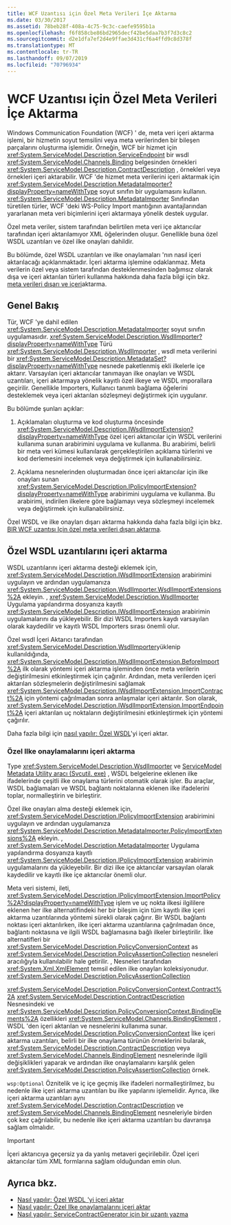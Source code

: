 ```yaml
---
title: WCF Uzantısı için Özel Meta Verileri İçe Aktarma
ms.date: 03/30/2017
ms.assetid: 78beb28f-408a-4c75-9c3c-caefe9595b1a
ms.openlocfilehash: f6f858cbe86bd2965decf42be5daa7b3f7d3c8c2
ms.sourcegitcommit: d2e1dfa7ef2d4e9ffae3d431cf6a4ffd9c8d378f
ms.translationtype: MT
ms.contentlocale: tr-TR
ms.lasthandoff: 09/07/2019
ms.locfileid: "70796934"
---
```

# <a name="importing-custom-metadata-for-a-wcf-extension"></a>WCF Uzantısı için Özel Meta Verileri İçe Aktarma
Windows Communication Foundation (WCF) ' de, meta veri içeri aktarma işlemi, bir hizmetin soyut temsilini veya meta verilerinden bir bileşen parçalarını oluşturma işlemidir. Örneğin, WCF bir hizmet için <xref:System.ServiceModel.Description.ServiceEndpoint> bir wsdl <xref:System.ServiceModel.Channels.Binding> belgesinden örnekleri <xref:System.ServiceModel.Description.ContractDescription> , örnekleri veya örnekleri içeri aktarabilir. WCF 'de hizmet meta verilerini içeri aktarmak için <xref:System.ServiceModel.Description.MetadataImporter?displayProperty=nameWithType> soyut sınıfın bir uygulamasını kullanın. <xref:System.ServiceModel.Description.MetadataImporter> Sınıfından türetilen türler, WCF 'deki WS-Policy Import mantığının avantajlarından yararlanan meta veri biçimlerini içeri aktarmaya yönelik destek uygular.  
  
 Özel meta veriler, sistem tarafından belirtilen meta veri içe aktarıcılar tarafından içeri aktarılamıyor XML öğelerinden oluşur. Genellikle buna özel WSDL uzantıları ve özel ilke onayları dahildir.  
  
 Bu bölümde, özel WSDL uzantıları ve ilke onaylamaları 'nın nasıl içeri aktarılacağı açıklanmaktadır. İçeri aktarma işlemine odaklanmaz. Meta verilerin özel veya sistem tarafından desteklenmesinden bağımsız olarak dışa ve içeri aktarılan türleri kullanma hakkında daha fazla bilgi için bkz. [meta verileri dışarı ve içeri](../feature-details/exporting-and-importing-metadata.md)aktarma.  
  
## <a name="overview"></a>Genel Bakış  
 Tür, WCF 'ye dahil edilen <xref:System.ServiceModel.Description.MetadataImporter> soyut sınıfın uygulamasıdır. <xref:System.ServiceModel.Description.WsdlImporter?displayProperty=nameWithType> Türü <xref:System.ServiceModel.Description.WsdlImporter> , wsdl meta verilerini bir <xref:System.ServiceModel.Description.MetadataSet?displayProperty=nameWithType> nesnede paketlenmiş ekli ilkelerle içe aktarır. Varsayılan içeri aktarıcılar tanımayan ilke onayları ve WSDL uzantıları, içeri aktarmaya yönelik kayıtlı özel ilkeye ve WSDL ımporallara geçirilir. Genellikle Importers, Kullanıcı tanımlı bağlama öğelerini desteklemek veya içeri aktarılan sözleşmeyi değiştirmek için uygulanır.  
  
 Bu bölümde şunları açıklar:  
  
1. Açıklamaları oluşturma ve kod oluşturma öncesinde <xref:System.ServiceModel.Description.IWsdlImportExtension?displayProperty=nameWithType> özel içeri aktarıcılar için WSDL verilerini kullanıma sunan arabirimini uygulama ve kullanma. Bu arabirimi, belirli bir meta veri kümesi kullanılarak gerçekleştirilen açıklama türlerini ve kod derlemesini incelemek veya değiştirmek için kullanabilirsiniz.  
  
2. Açıklama nesnelerinden oluşturmadan önce içeri aktarıcılar için ilke onayları sunan <xref:System.ServiceModel.Description.IPolicyImportExtension?displayProperty=nameWithType> arabirimini uygulama ve kullanma. Bu arabirimi, indirilen ilkelere göre bağlamayı veya sözleşmeyi incelemek veya değiştirmek için kullanabilirsiniz.  
  
 Özel WSDL ve ilke onayları dışarı aktarma hakkında daha fazla bilgi için bkz. [BIR WCF uzantısı Için özel meta verileri dışarı aktarma](exporting-custom-metadata-for-a-wcf-extension.md).  
  
## <a name="importing-custom-wsdl-extensions"></a>Özel WSDL uzantılarını içeri aktarma  
 WSDL uzantılarını içeri aktarma desteği eklemek için, <xref:System.ServiceModel.Description.IWsdlImportExtension> arabirimini uygulayın ve ardından uygulamanıza <xref:System.ServiceModel.Description.WsdlImporter.WsdlImportExtensions%2A> ekleyin. , <xref:System.ServiceModel.Description.WsdlImporter> Uygulama yapılandırma dosyanıza kayıtlı <xref:System.ServiceModel.Description.IWsdlImportExtension> arabirimin uygulamalarını da yükleyebilir. Bir dizi WSDL Importers kaydı varsayılan olarak kaydedilir ve kayıtlı WSDL Importers sırası önemli olur.  
  
 Özel wsdl İçeri Aktarıcı tarafından <xref:System.ServiceModel.Description.WsdlImporter>yüklenip kullanıldığında, <xref:System.ServiceModel.Description.IWsdlImportExtension.BeforeImport%2A> ilk olarak yöntemi içeri aktarma işleminden önce meta verilerin değiştirilmesini etkinleştirmek için çağırılır. Ardından, meta verilerden içeri aktarılan sözleşmelerin değiştirilmesini sağlamak <xref:System.ServiceModel.Description.IWsdlImportExtension.ImportContract%2A> için yöntemi çağrılmadan sonra anlaşmalar içeri aktarılır. Son olarak, <xref:System.ServiceModel.Description.IWsdlImportExtension.ImportEndpoint%2A> içeri aktarılan uç noktaların değiştirilmesini etkinleştirmek için yöntemi çağırılır.  
  
 Daha fazla bilgi için [nasıl yapılır: Özel WSDL](how-to-import-custom-wsdl.md)'yi içeri aktar.  
  
### <a name="importing-custom-policy-assertions"></a>Özel Ilke onaylamalarını içeri aktarma  
 Type <xref:System.ServiceModel.Description.WsdlImporter> ve [ServiceModel Metadata Utility aracı (Svcutil. exe)](../servicemodel-metadata-utility-tool-svcutil-exe.md) , WSDL belgelerine eklenen ilke ifadelerinde çeşitli ilke onaylama türlerini otomatik olarak işler. Bu araçlar, WSDL bağlamaları ve WSDL bağlantı noktalarına eklenen ilke ifadelerini toplar, normalleştirin ve birleştirir.  
  
 Özel ilke onayları alma desteği eklemek için, <xref:System.ServiceModel.Description.IPolicyImportExtension> arabirimini uygulayın ve ardından uygulamanıza <xref:System.ServiceModel.Description.MetadataImporter.PolicyImportExtensions%2A> ekleyin. , <xref:System.ServiceModel.Description.MetadataImporter> Uygulama yapılandırma dosyanıza kayıtlı <xref:System.ServiceModel.Description.IPolicyImportExtension> arabirimin uygulamalarını da yükleyebilir. Bir dizi ilke içe aktarıcılar varsayılan olarak kaydedilir ve kayıtlı ilke içe aktarıcılar önemli olur.  
  
 Meta veri sistemi, ileti, <xref:System.ServiceModel.Description.IPolicyImportExtension.ImportPolicy%2A?displayProperty=nameWithType> işlem ve uç nokta ilkesi ilgililere eklenen her ilke alternatifindeki her bir bileşim için tüm kayıtlı ilke içeri aktarma uzantılarında yöntemi sürekli olarak çağırır. Bir WSDL bağlantı noktası içeri aktarılırken, ilke içeri aktarma uzantılarına çağrılmadan önce, bağlantı noktasına ve ilgili WSDL bağlamasına bağlı ilkeler birleştirilir. İlke alternatifleri bir <xref:System.ServiceModel.Description.PolicyConversionContext> as <xref:System.ServiceModel.Description.PolicyAssertionCollection> nesneleri aracılığıyla kullanılabilir hale getirilir. , Nesneleri tarafından <xref:System.Xml.XmlElement> temsil edilen ilke onayları koleksiyonudur. <xref:System.ServiceModel.Description.PolicyAssertionCollection>  
  
 <xref:System.ServiceModel.Description.PolicyConversionContext.Contract%2A> <xref:System.ServiceModel.Description.ContractDescription> Nesnesindeki ve <xref:System.ServiceModel.Description.PolicyConversionContext.BindingElements%2A> özellikleri <xref:System.ServiceModel.Channels.BindingElement> , WSDL 'den içeri aktarılan ve nesnelerini kullanıma sunar. <xref:System.ServiceModel.Description.PolicyConversionContext> İlke içeri aktarma uzantıları, belirli bir ilke onaylama türünün örneklerini bularak, <xref:System.ServiceModel.Description.ContractDescription> veya <xref:System.ServiceModel.Channels.BindingElement> nesnelerinde ilgili değişiklikleri yaparak ve ardından ilke onaylamalarını karşılık gelen <xref:System.ServiceModel.Description.PolicyAssertionCollection> örnek.  
  
 `wsp:Optional` Öznitelik ve iç içe geçmiş ilke ifadeleri normalleştirilmez, bu nedenle ilke içeri aktarma uzantıları bu ilke yapılarını işlemelidir. Ayrıca, ilke içeri aktarma uzantıları aynı <xref:System.ServiceModel.Description.ContractDescription> ve <xref:System.ServiceModel.Channels.BindingElement> nesneleriyle birden çok kez çağrılabilir, bu nedenle ilke içeri aktarma uzantıları bu davranışa sağlam olmalıdır.  
  
> [!IMPORTANT]
> İçeri aktarıcıya geçersiz ya da yanlış metaveri geçirilebilir. Özel içeri aktarıcılar tüm XML formlarına sağlam olduğundan emin olun.  
  
## <a name="see-also"></a>Ayrıca bkz.

- [Nasıl yapılır: Özel WSDL 'yi içeri aktar](how-to-import-custom-wsdl.md)
- [Nasıl yapılır: Özel Ilke onaylamalarını içeri aktar](how-to-import-custom-policy-assertions.md)
- [Nasıl yapılır: ServiceContractGenerator için bir uzantı yazma](how-to-write-an-extension-for-the-servicecontractgenerator.md)
